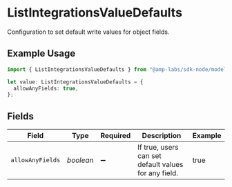 # ListIntegrationsValueDefaults

Configuration to set default write values for object fields.

## Example Usage

```typescript
import { ListIntegrationsValueDefaults } from "@amp-labs/sdk-node/models/operations";

let value: ListIntegrationsValueDefaults = {
  allowAnyFields: true,
};
```

## Fields

| Field                                                | Type                                                 | Required                                             | Description                                          | Example                                              |
| ---------------------------------------------------- | ---------------------------------------------------- | ---------------------------------------------------- | ---------------------------------------------------- | ---------------------------------------------------- |
| `allowAnyFields`                                     | *boolean*                                            | :heavy_minus_sign:                                   | If true, users can set default values for any field. | true                                                 |